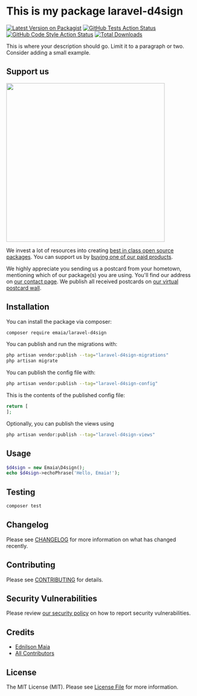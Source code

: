 # This is my package laravel-d4sign

[![Latest Version on Packagist](https://img.shields.io/packagist/v/emaia/laravel-d4sign.svg?style=flat-square)](https://packagist.org/packages/emaia/laravel-d4sign)
[![GitHub Tests Action Status](https://img.shields.io/github/workflow/status/emaia/laravel-d4sign/run-tests?label=tests)](https://github.com/emaia/laravel-d4sign/actions?query=workflow%3Arun-tests+branch%3Amain)
[![GitHub Code Style Action Status](https://img.shields.io/github/workflow/status/emaia/laravel-d4sign/Check%20&%20fix%20styling?label=code%20style)](https://github.com/emaia/laravel-d4sign/actions?query=workflow%3A"Check+%26+fix+styling"+branch%3Amain)
[![Total Downloads](https://img.shields.io/packagist/dt/emaia/laravel-d4sign.svg?style=flat-square)](https://packagist.org/packages/emaia/laravel-d4sign)

This is where your description should go. Limit it to a paragraph or two. Consider adding a small example.

## Support us

[<img src="https://github-ads.s3.eu-central-1.amazonaws.com/laravel-d4sign.jpg?t=1" width="419px" />](https://spatie.be/github-ad-click/laravel-d4sign)

We invest a lot of resources into creating [best in class open source packages](https://spatie.be/open-source). You can support us by [buying one of our paid products](https://spatie.be/open-source/support-us).

We highly appreciate you sending us a postcard from your hometown, mentioning which of our package(s) you are using. You'll find our address on [our contact page](https://spatie.be/about-us). We publish all received postcards on [our virtual postcard wall](https://spatie.be/open-source/postcards).

## Installation

You can install the package via composer:

```bash
composer require emaia/laravel-d4sign
```

You can publish and run the migrations with:

```bash
php artisan vendor:publish --tag="laravel-d4sign-migrations"
php artisan migrate
```

You can publish the config file with:

```bash
php artisan vendor:publish --tag="laravel-d4sign-config"
```

This is the contents of the published config file:

```php
return [
];
```

Optionally, you can publish the views using

```bash
php artisan vendor:publish --tag="laravel-d4sign-views"
```

## Usage

```php
$d4sign = new Emaia\D4sign();
echo $d4sign->echoPhrase('Hello, Emaia!');
```

## Testing

```bash
composer test
```

## Changelog

Please see [CHANGELOG](CHANGELOG.md) for more information on what has changed recently.

## Contributing

Please see [CONTRIBUTING](.github/CONTRIBUTING.md) for details.

## Security Vulnerabilities

Please review [our security policy](../../security/policy) on how to report security vulnerabilities.

## Credits

- [Ednilson Maia](https://github.com/emaia)
- [All Contributors](../../contributors)

## License

The MIT License (MIT). Please see [License File](LICENSE.md) for more information.
